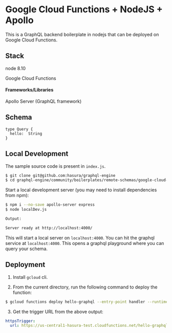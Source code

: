 # Google Cloud Functions + NodeJS + Apollo

This is a GraphQL backend boilerplate in nodejs that can be deployed on Google Cloud Functions.

## Stack

node 8.10

Google Cloud Functions

#### Frameworks/Libraries

Apollo Server (GraphQL framework)

## Schema


```
type Query {
  hello:  String
}
```

## Local Development

The sample source code is present in `index.js`.

```bash
$ git clone git@github.com:hasura/graphql-engine
$ cd graphql-engine/community/boilerplates/remote-schemas/google-cloud-functions/nodejs
```

Start a local development server (you may need to install dependencies from npm):

```bash
$ npm i --no-save apollo-server express
$ node localDev.js

Output:

Server ready at http://localhost:4000/
```

This will start a local server on `localhost:4000`. You can hit the graphql service at `localhost:4000`. This opens a graphql playground where you can query your schema.

## Deployment

1. Install `gcloud` cli.

2. From the current directory, run the following command to deploy the function:

```bash
$ gcloud functions deploy hello-graphql --entry-point handler --runtime nodejs8 --trigger-http
```

3. Get the trigger URL from the above output:

```yaml
httpsTrigger:
  url: https://us-central1-hasura-test.cloudfunctions.net/hello-graphql
```

